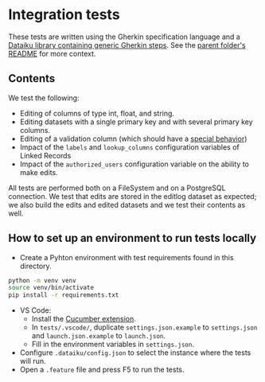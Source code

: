 # Integration tests

These tests are written using the Gherkin specification language and a [Dataiku library containing generic Gherkin steps](https://github.com/dataiku/dss-gherkin-steps/blob/main/README.md). See the [parent folder's README](../README.md) for more context.

## Contents

We test the following:

- Editing of columns of type int, float, and string.
- Editing datasets with a single primary key and with several primary key columns.
- Editing of a validation column (which should have a [special behavior](https://dataiku.github.io/dss-visual-edit/validate#special-behavior-of-the-validation-column))
- Impact of the `labels` and `lookup_columns` configuration variables of Linked Records
- Impact of the `authorized_users` configuration variable on the ability to make edits.

All tests are performed both on a FileSystem and on a PostgreSQL connection. We test that edits are stored in the editlog dataset as expected; we also build the edits and edited datasets and we test their contents as well.

## How to set up an environment to run tests locally

- Create a Pyhton environment with test requirements found in this directory.
```bash
python -m venv venv
source venv/bin/activate
pip install -r requirements.txt
```
- VS Code:
  - Install the [Cucumber extension](https://marketplace.visualstudio.com/items?itemName=alexkrechik.cucumberautocomplete).
  - In `tests/.vscode/`, duplicate `settings.json.example` to `settings.json` and `launch.json.example` to `launch.json`.
  - Fill in the environment variables in `settings.json`.
- Configure `.dataiku/config.json` to select the instance where the tests will run.
- Open a `.feature` file and press F5 to run the tests.
